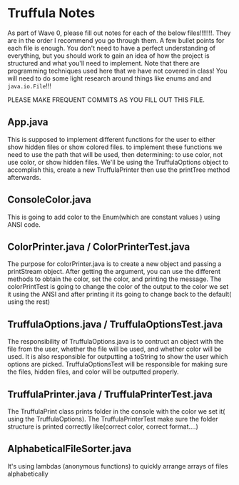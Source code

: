 # Truffula Notes 
As part of Wave 0, please fill out notes for each of the below files!!!!!!!. They are in the order I recommend you go through them. A few bullet points for each file is enough. You don't need to have a perfect understanding of everything, but you should work to gain an idea of how the project is structured and what you'll need to implement. Note that there are programming techniques used here that we have not covered in class! You will need to do some light research around things like enums and and `java.io.File`!!!

PLEASE MAKE FREQUENT COMMITS AS YOU FILL OUT THIS FILE.

## App.java
This is supposed to implement different functions for the user to either show hidden files or show colored files. 
to implement these functions we need to use the path that will be used, then determining: to use color, not use color,
or show hidden files. We'll be using the TruffulaOptions object to accomplish this, create a new TruffulaPrinter then use the 
printTree method afterwards. 

## ConsoleColor.java
This is going to add color to the Enum(which are constant values ) using ANSI code. 

## ColorPrinter.java / ColorPrinterTest.java
The purpose for colorPrinter.java is to create a new object and passing a printStream object. After getting the argument, you can use the different methods to obtain the color, set the color, and printing the message.
The colorPrintTest is going to change the color of the output to the color we set it using the ANSI and after printing it its going to change back to the default( using the rest)  
## TruffulaOptions.java / TruffulaOptionsTest.java
The responsibility of TruffulaOptions.java is to contruct an object with the file from the user, whether the file will be used, 
and whether color will be used. It is also responsible for outputting a toString to show the user which options are picked. 
TruffulaOptionsTest will be responsible for making sure the files, hidden files, and color will be outputted properly. 
## TruffulaPrinter.java / TruffulaPrinterTest.java
The TruffulaPrint class prints folder in the console with the color we set it( using the TruffulaOptions).
The TruffulaPrinterTest make sure the folder structure is printed correctly like(correct color, correct format....)

## AlphabeticalFileSorter.java
It's using lambdas (anonymous functions) to quickly arrange arrays of files alphabetically 